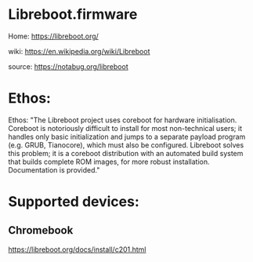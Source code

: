 # Libreboot.firmware
Home: https://libreboot.org/

wiki: https://en.wikipedia.org/wiki/Libreboot

source: https://notabug.org/libreboot

# Ethos:
Ethos: "The Libreboot project uses coreboot for hardware initialisation. Coreboot is notoriously difficult to install for most non-technical users; it handles only basic initialization and jumps to a separate payload program (e.g. GRUB, Tianocore), which must also be configured. Libreboot solves this problem; it is a coreboot distribution with an automated build system that builds complete ROM images, for more robust installation. Documentation is provided."

# Supported devices:
## Chromebook
https://libreboot.org/docs/install/c201.html
